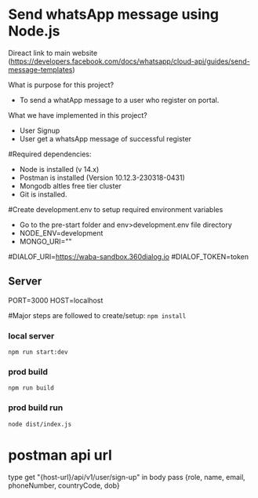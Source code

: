 
# Send whatsApp message using Node.js
Direact link to main website (https://developers.facebook.com/docs/whatsapp/cloud-api/guides/send-message-templates)


What is purpose for this project?
- To send a whatApp message to a user who register on portal.


What we have implemented in this project?
- User Signup
- User get a whatsApp message of successful register


#Required dependencies:
- Node is installed (v 14.x)
- Postman is installed (Version 10.12.3-230318-0431)
- Mongodb altles free tier cluster
- Git is installed.

#Create development.env to setup required environment variables
- Go to the pre-start folder and env>development.env file directory
- NODE_ENV=development
- MONGO_URI=""


#DIALOF_URI=https://waba-sandbox.360dialog.io
#DIALOF_TOKEN=token




## Server ##
PORT=3000
HOST=localhost


#Major steps are followed to create/setup:
`npm install`



### local server
`npm run start:dev`


### prod build
`npm run build`


### prod build run
`node dist/index.js`


# postman  api url
type get  "{host-url}/api/v1/user/sign-up"
in body pass {role, name, email, phoneNumber, countryCode, dob} 


